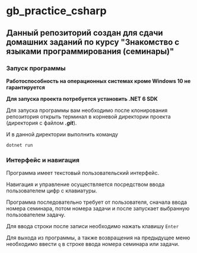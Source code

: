 # gb_practice_csharp

## Данный репозиторий создан для сдачи домашних заданий по курсу **"Знакомство с языками программирования (семинары)"**

### Запуск программы
**Работоспособность на операционных системах кроме Windows 10 не гарантируется**

**Для запуска проекта потребуется установить .NET 6 SDK**

Для запуска программы вам необходимо после клонирования репозитория открыть терминал в корневой директории проекта (директория с файлом ***.git***). 

И в данной директории выполнить команду 

    dotnet run

### Интерфейс и навигация 

Программа имеет текстовый пользовательский интерфейс.

Навигация и управление осуществляется посредством ввода пользователем цифр с клавиатуры.

Программа последовательно требует от пользователя, сначала ввода номера семинара, потом номера задачи и после запускает выбранную пользователем задачу. 

Для ввода строки после записи необходимо нажать клавишу <code>Enter</code> 

Для выхода из программы, а также возвращения на предыдущее меню необходимо ввести <code>q</code> в строке ввода номера семинара или задачи.